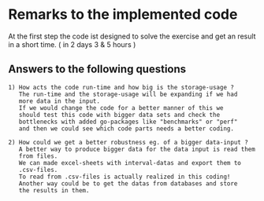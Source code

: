 # Remarks to the implemented code

At the first step the code ist designed to solve the exercise
and get an result in a short time. ( in 2 days 3 & 5 hours )

## Answers to the following questions

    1) How acts the code run-time and how big is the storage-usage ?
       The run-time and the storage-usage will be expanding if we had 
       more data in the input.
       If we would change the code for a better manner of this we 
       should test this code with bigger data sets and check the 
       bottlenecks with added go-packages like "benchmarks" or "perf" 
       and then we could see which code parts needs a better coding.

    2) How could we get a better robustness eg. of a bigger data-input ?
       A better way to produce bigger data for the data input is read them 
       from files.
       We can made excel-sheets with interval-datas and export them to 
       .csv-files.
       To read from .csv-files is actually realized in this coding!
       Another way could be to get the datas from databases and store 
       the results in them.
